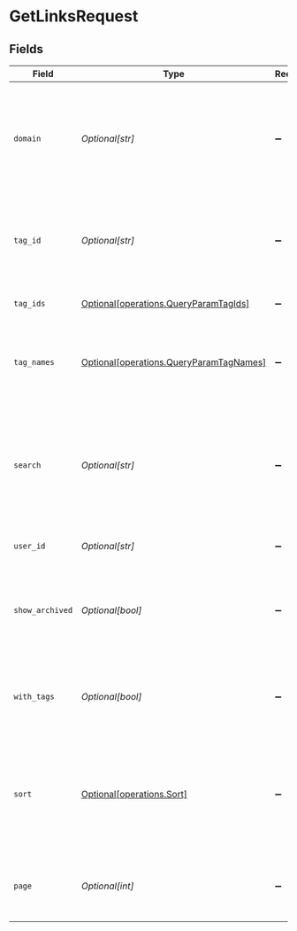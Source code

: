 # GetLinksRequest


## Fields

| Field                                                                                                                        | Type                                                                                                                         | Required                                                                                                                     | Description                                                                                                                  |
| ---------------------------------------------------------------------------------------------------------------------------- | ---------------------------------------------------------------------------------------------------------------------------- | ---------------------------------------------------------------------------------------------------------------------------- | ---------------------------------------------------------------------------------------------------------------------------- |
| `domain`                                                                                                                     | *Optional[str]*                                                                                                              | :heavy_minus_sign:                                                                                                           | The domain to filter the links by. E.g. `ac.me`. If not provided, all links for the workspace will be returned.              |
| `tag_id`                                                                                                                     | *Optional[str]*                                                                                                              | :heavy_minus_sign:                                                                                                           | The tag ID to filter the links by. This field is deprecated – use `tagIds` instead.                                          |
| `tag_ids`                                                                                                                    | [Optional[operations.QueryParamTagIds]](../../models/operations/queryparamtagids.md)                                         | :heavy_minus_sign:                                                                                                           | The tag IDs to filter the links by.                                                                                          |
| `tag_names`                                                                                                                  | [Optional[operations.QueryParamTagNames]](../../models/operations/queryparamtagnames.md)                                     | :heavy_minus_sign:                                                                                                           | The unique name of the tags assigned to the short link (case insensitive).                                                   |
| `search`                                                                                                                     | *Optional[str]*                                                                                                              | :heavy_minus_sign:                                                                                                           | The search term to filter the links by. The search term will be matched against the short link slug and the destination url. |
| `user_id`                                                                                                                    | *Optional[str]*                                                                                                              | :heavy_minus_sign:                                                                                                           | The user ID to filter the links by.                                                                                          |
| `show_archived`                                                                                                              | *Optional[bool]*                                                                                                             | :heavy_minus_sign:                                                                                                           | Whether to include archived links in the response. Defaults to `false` if not provided.                                      |
| `with_tags`                                                                                                                  | *Optional[bool]*                                                                                                             | :heavy_minus_sign:                                                                                                           | Whether to include tags in the response. Defaults to `false` if not provided.                                                |
| `sort`                                                                                                                       | [Optional[operations.Sort]](../../models/operations/sort.md)                                                                 | :heavy_minus_sign:                                                                                                           | The field to sort the links by. The default is `createdAt`, and sort order is always descending.                             |
| `page`                                                                                                                       | *Optional[int]*                                                                                                              | :heavy_minus_sign:                                                                                                           | The page number for pagination (each page contains 100 links).                                                               |